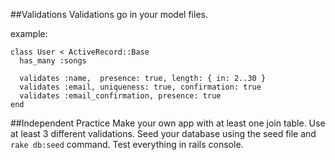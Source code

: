 ##Validations
Validations go in your model files.

example:
```
class User < ActiveRecord::Base
  has_many :songs

  validates :name,  presence: true, length: { in: 2..30 }
  validates :email, uniqueness: true, confirmation: true
  validates :email_confirmation, presence: true
end
```

##Independent Practice
Make your own app with at least one join table.
Use at least 3 different validations.
Seed your database using the seed file and `rake db:seed` command.
Test everything in rails console.

